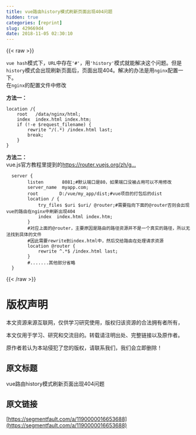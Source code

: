 ```yaml
---
title: vue路由history模式刷新页面出现404问题
hidden: true
categories: [reprint]
slug: 429669d4
date: 2018-11-05 02:30:10
---
```


{{< raw >}}
<p><code>vue hash</code>&#x6A21;&#x5F0F;&#x4E0B;&#xFF0C;<code>URL</code>&#x4E2D;&#x5B58;&#x5728;<code>&apos;#&apos;</code>&#xFF0C;&#x7528;<code>&apos;history&apos;</code>&#x6A21;&#x5F0F;&#x5C31;&#x80FD;&#x89E3;&#x51B3;&#x8FD9;&#x4E2A;&#x95EE;&#x9898;&#x3002;&#x4F46;&#x662F;<code>history</code>&#x6A21;&#x5F0F;&#x4F1A;&#x51FA;&#x73B0;&#x5237;&#x65B0;&#x9875;&#x9762;&#x540E;&#xFF0C;&#x9875;&#x9762;&#x51FA;&#x73B0;404&#x3002;&#x89E3;&#x51B3;&#x7684;&#x529E;&#x6CD5;&#x662F;&#x7528;<code>nginx</code>&#x914D;&#x7F6E;&#x4E00;&#x4E0B;&#x3002;<br>&#x5728;<code>nginx</code>&#x7684;&#x914D;&#x7F6E;&#x6587;&#x4EF6;&#x4E2D;&#x4FEE;&#x6539;</p><p><strong>&#x65B9;&#x6CD5;&#x4E00;&#xFF1A;</strong></p><div class="widget-codetool" style="display:none"><div class="widget-codetool--inner"><span class="selectCode code-tool" data-toggle="tooltip" data-placement="top" title="" data-original-title="&#x5168;&#x9009;"></span> <span type="button" class="copyCode code-tool" data-toggle="tooltip" data-placement="top" data-clipboard-text="location /{
    root   /data/nginx/html;
    index  index.html index.htm;
    if (!-e $request_filename) {
        rewrite ^/(.*) /index.html last;
        break;
    }
}" title="" data-original-title="&#x590D;&#x5236;"></span> <span type="button" class="saveToNote code-tool" data-toggle="tooltip" data-placement="top" title="" data-original-title="&#x653E;&#x8FDB;&#x7B14;&#x8BB0;"></span></div></div><pre class="hljs glsl"><code><span class="hljs-keyword">location</span> /{
    root   /data/nginx/html;
    <span class="hljs-keyword">index</span>  <span class="hljs-keyword">index</span>.html <span class="hljs-keyword">index</span>.htm;
    <span class="hljs-keyword">if</span> (!-e $request_filename) {
        rewrite ^/(.*) /<span class="hljs-keyword">index</span>.html last;
        <span class="hljs-keyword">break</span>;
    }
}</code></pre><p><strong>&#x65B9;&#x6CD5;&#x4E8C;&#xFF1A;</strong><br>vue.js&#x5B98;&#x65B9;&#x6559;&#x7A0B;&#x91CC;&#x63D0;&#x5230;&#x7684;<a href="https://router.vuejs.org/zh/guide/essentials/history-mode.html" rel="nofollow noreferrer" target="_blank"></a><a href="https://router.vuejs.org/zh/guide/essentials/history-mode.html" rel="nofollow noreferrer" target="_blank">https://router.vuejs.org/zh/g...</a></p><div class="widget-codetool" style="display:none"><div class="widget-codetool--inner"><span class="selectCode code-tool" data-toggle="tooltip" data-placement="top" title="" data-original-title="&#x5168;&#x9009;"></span> <span type="button" class="copyCode code-tool" data-toggle="tooltip" data-placement="top" data-clipboard-text="  server {
        listen       8081;#&#x9ED8;&#x8BA4;&#x7AEF;&#x53E3;&#x662F;80&#xFF0C;&#x5982;&#x679C;&#x7AEF;&#x53E3;&#x6CA1;&#x88AB;&#x5360;&#x7528;&#x53EF;&#x4EE5;&#x4E0D;&#x7528;&#x4FEE;&#x6539;
        server_name  myapp.com;
        root        D:/vue/my_app/dist;#vue&#x9879;&#x76EE;&#x7684;&#x6253;&#x5305;&#x540E;&#x7684;dist
        location / {
            try_files $uri $uri/ @router;#&#x9700;&#x8981;&#x6307;&#x5411;&#x4E0B;&#x9762;&#x7684;@router&#x5426;&#x5219;&#x4F1A;&#x51FA;&#x73B0;vue&#x7684;&#x8DEF;&#x7531;&#x5728;nginx&#x4E2D;&#x5237;&#x65B0;&#x51FA;&#x73B0;404
            index  index.html index.htm;
        }
        #&#x5BF9;&#x5E94;&#x4E0A;&#x9762;&#x7684;@router&#xFF0C;&#x4E3B;&#x8981;&#x539F;&#x56E0;&#x662F;&#x8DEF;&#x7531;&#x7684;&#x8DEF;&#x5F84;&#x8D44;&#x6E90;&#x5E76;&#x4E0D;&#x662F;&#x4E00;&#x4E2A;&#x771F;&#x5B9E;&#x7684;&#x8DEF;&#x5F84;&#xFF0C;&#x6240;&#x4EE5;&#x65E0;&#x6CD5;&#x627E;&#x5230;&#x5177;&#x4F53;&#x7684;&#x6587;&#x4EF6;
        #&#x56E0;&#x6B64;&#x9700;&#x8981;rewrite&#x5230;index.html&#x4E2D;&#xFF0C;&#x7136;&#x540E;&#x4EA4;&#x7ED9;&#x8DEF;&#x7531;&#x5728;&#x5904;&#x7406;&#x8BF7;&#x6C42;&#x8D44;&#x6E90;
        location @router {
            rewrite ^.*$ /index.html last;
        }
        #.......&#x5176;&#x4ED6;&#x90E8;&#x5206;&#x7701;&#x7565;
  }
" title="" data-original-title="&#x590D;&#x5236;"></span> <span type="button" class="saveToNote code-tool" data-toggle="tooltip" data-placement="top" title="" data-original-title="&#x653E;&#x8FDB;&#x7B14;&#x8BB0;"></span></div></div><pre class="hljs nginx"><code>  <span class="hljs-section">server</span> {
        <span class="hljs-attribute">listen</span>       <span class="hljs-number">8081</span>;<span class="hljs-comment">#&#x9ED8;&#x8BA4;&#x7AEF;&#x53E3;&#x662F;80&#xFF0C;&#x5982;&#x679C;&#x7AEF;&#x53E3;&#x6CA1;&#x88AB;&#x5360;&#x7528;&#x53EF;&#x4EE5;&#x4E0D;&#x7528;&#x4FEE;&#x6539;</span>
        <span class="hljs-attribute">server_name</span>  myapp.com;
        <span class="hljs-attribute">root</span>        D:/vue/my_app/dist;<span class="hljs-comment">#vue&#x9879;&#x76EE;&#x7684;&#x6253;&#x5305;&#x540E;&#x7684;dist</span>
        <span class="hljs-attribute">location</span> / {
            <span class="hljs-attribute">try_files</span> <span class="hljs-variable">$uri</span> <span class="hljs-variable">$uri</span>/ <span class="hljs-variable">@router</span>;<span class="hljs-comment">#&#x9700;&#x8981;&#x6307;&#x5411;&#x4E0B;&#x9762;&#x7684;@router&#x5426;&#x5219;&#x4F1A;&#x51FA;&#x73B0;vue&#x7684;&#x8DEF;&#x7531;&#x5728;nginx&#x4E2D;&#x5237;&#x65B0;&#x51FA;&#x73B0;404</span>
            <span class="hljs-attribute">index</span>  index.html index.htm;
        }
        <span class="hljs-comment">#&#x5BF9;&#x5E94;&#x4E0A;&#x9762;&#x7684;@router&#xFF0C;&#x4E3B;&#x8981;&#x539F;&#x56E0;&#x662F;&#x8DEF;&#x7531;&#x7684;&#x8DEF;&#x5F84;&#x8D44;&#x6E90;&#x5E76;&#x4E0D;&#x662F;&#x4E00;&#x4E2A;&#x771F;&#x5B9E;&#x7684;&#x8DEF;&#x5F84;&#xFF0C;&#x6240;&#x4EE5;&#x65E0;&#x6CD5;&#x627E;&#x5230;&#x5177;&#x4F53;&#x7684;&#x6587;&#x4EF6;</span>
        <span class="hljs-comment">#&#x56E0;&#x6B64;&#x9700;&#x8981;rewrite&#x5230;index.html&#x4E2D;&#xFF0C;&#x7136;&#x540E;&#x4EA4;&#x7ED9;&#x8DEF;&#x7531;&#x5728;&#x5904;&#x7406;&#x8BF7;&#x6C42;&#x8D44;&#x6E90;</span>
        <span class="hljs-attribute">location</span> <span class="hljs-variable">@router</span> {
            <span class="hljs-attribute">rewrite</span><span class="hljs-regexp"> ^.*$</span> /index.html <span class="hljs-literal">last</span>;
        }
        <span class="hljs-comment">#.......&#x5176;&#x4ED6;&#x90E8;&#x5206;&#x7701;&#x7565;</span>
  }
</code></pre>
{{< /raw >}}

# 版权声明
本文资源来源互联网，仅供学习研究使用，版权归该资源的合法拥有者所有，

本文仅用于学习、研究和交流目的。转载请注明出处、完整链接以及原作者。 

原作者若认为本站侵犯了您的版权，请联系我们，我们会立即删除！

## 原文标题
vue路由history模式刷新页面出现404问题

## 原文链接
[https://segmentfault.com/a/1190000016653688](https://segmentfault.com/a/1190000016653688)

